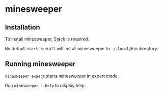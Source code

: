 # minesweeper

## Installation
To install minesweeper, [Stack](http://haskellstack.org) is required.

By default `stack install` will install minesweeper to `~/.local/bin` directory.

## Running minesweeper
`minesweeper expert` starts minesweeper in expert mode.

Run `minesweeper --help` to display help.
